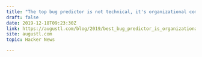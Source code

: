 ```yaml
---
title: "The top bug predictor is not technical, it's organizational complexity"
draft: false
date: 2019-12-18T09:23:30Z
link: https://augustl.com/blog/2019/best_bug_predictor_is_organizational_complexity/?utm_medium=RSS&utm_source=hune
site: augustl.com
topic: Hacker News  

---
```

